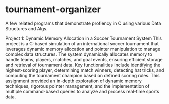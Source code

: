 # tournament-organizer

A few related programs that demonstrate profiency in C using various Data Structures and Algs.

Project 1: Dynamic Memory Allocation in a Soccer Tournament System
This project is a C-based simulation of an international soccer tournament that leverages dynamic memory allocation and pointer manipulation to manage complex data structures. The system dynamically allocates memory to handle teams, players, matches, and goal events, ensuring efficient storage and retrieval of tournament data. Key functionalities include identifying the highest-scoring player, determining match winners, detecting hat tricks, and computing the tournament champion based on defined scoring rules. This assignment provided an in-depth exploration of dynamic memory techniques, rigorous pointer management, and the implementation of multiple command-based queries to analyze and process real-time sports data.
